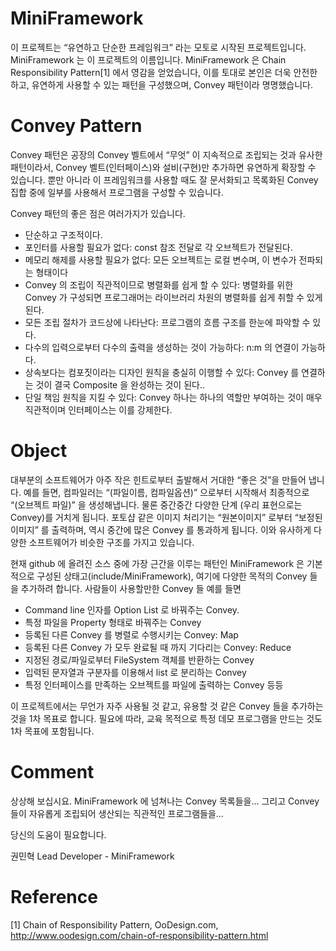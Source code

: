 ﻿MiniFramework
=============

이 프로젝트는 “유연하고 단순한 프레임워크” 라는 모토로 시작된 프로젝트입니다. MiniFramework 는 이 프로젝트의 이름입니다.
MiniFramework 은 Chain Responsibility Pattern[1] 에서 영감을 얻었습니다, 
이를 토대로 본인은 더욱 안전한하고, 유연하게 사용할 수 있는 패턴을 구성했으며, Convey 패턴이라 명명했습니다.

Convey Pattern
=============

Convey 패턴은 공장의 Convey 벨트에서 “무엇” 이 지속적으로 조립되는 것과 유사한 패턴이라서, Convey 벨트(인터페이스)와 설비(구현)만 추가하면 
유연하게 확장할 수 있습니다. 뿐만 아니라 이 프레임워크를 사용할 때도 잘 문서화되고 목록화된 Convey 집합 중에 일부를 사용해서 프로그램을 구성할 수 있습니다.

Convey 패턴의 좋은 점은 여러가지가 있습니다.
 * 단순하고 구조적이다.
 * 포인터를 사용할 필요가 없다: const 참조 전달로 각 오브젝트가 전달된다.
 * 메모리 해제를 사용할 필요가 없다: 모든 오브젝트는 로컬 변수며, 이 변수가 전파되는 형태이다
 * Convey 의 조립이 직관적이므로 병렬화를 쉽게 할 수 있다: 병렬화를 위한 Convey 가 구성되면 프로그래머는 라이브러리 차원의 병렬화를 쉽게 취할 수 있게된다.
 * 모든 조립 절차가 코드상에 나타난다: 프로그램의 흐름 구조를 한눈에 파악할 수 있다.
 * 다수의 입력으로부터 다수의 출력을 생성하는 것이 가능하다: n:m 의 연결이 가능하다.
 * 상속보다는 컴포짓이라는 디자인 원칙을 충실히 이행할 수 있다: Convey 를 연결하는 것이 결국 Composite 을 완성하는 것이 된다..
 * 단일 책임 원칙을 지킬 수 있다: Convey 하나는 하나의 역할만 부여하는 것이 매우 직관적이며 인터페이스는 이를 강제한다.

Object
=============
대부분의 소프트웨어가 아주 작은 힌트로부터 출발해서 거대한 “좋은 것”을 만들어 냅니다.
예를 들면, 컴파일러는 “(파일이름, 컴파일옵션)” 으로부터 시작해서 최종적으로 “(오브젝트 파일)” 을 생성해냅니다. 물론 중간중간 다양한 단계
(우리 표현으로는 Convey)를 거치게 됩니다.
포토샵 같은 이미지 처리기는 “원본이미지” 로부터 “보정된이미지” 를 출력하며, 역시 중간에 많은 Convey 를 통과하게 됩니다. 
이와 유사하게 다양한 소프트웨어가 비슷한 구조를 가지고 있습니다.

현재 github 에 올려진 소스 중에 가장 근간을 이루는 패턴인 MiniFramework 은 기본적으로 구성된 상태고(include/MiniFramework),
여기에 다양한 목적의 Convey 들을 추가하려 합니다. 
사람들이 사용할만한 Convey 들 예를 들면
 * Command line 인자를 Option List 로 바꿔주는 Convey.
 * 특정 파일을 Property 형태로 바꿔주는 Convey
 * 등록된 다른 Convey 를 병렬로 수행시키는 Convey: Map
 * 등록된 다른 Convey 가 모두 완료될 때 까지 기다리는 Convey: Reduce
 * 지정된 경로/파일로부터 FileSystem 객체를 반환하는 Convey
 * 입력된 문자열과 구분자를 이용해서 list 로 분리하는 Convey
 * 특정 인터페이스를 만족하는 오브젝트를 파일에 출력하는 Convey 
등등

이 프로젝트에서는 무언가 자주 사용될 것 같고, 유용할 것 같은 Convey 들을 추가하는 것을 1차 목표로 합니다.
필요에 따라, 교육 목적으로 특정 데모 프로그램을 만드는 것도 1차 목표에 포함됩니다.


Comment
=============

상상해 보십시요. MiniFramework 에 넘쳐나는 Convey 목록들을… 
그리고 Convey 들이 자유롭게 조립되어 생산되는 직관적인 프로그램들을…


당신의 도움이 필요합니다.


권민혁
Lead Developer - MiniFramework



Reference
=============

[1] Chain of Responsibility Pattern, OoDesign.com, http://www.oodesign.com/chain-of-responsibility-pattern.html







